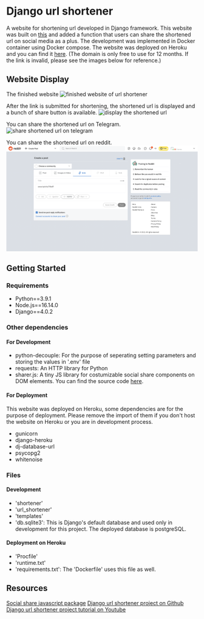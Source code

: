 # Django url shortener
A website for shortening url developed in Django framework. This website was built on [this](https://github.com/tomitokko/django_url_shortner) and added a function that users can share the shortened url on social media as a plus. The development was implemented in Docker container using Docker compose. The website was deployed on Heroku and you can find it [here](www.kykt.tk). (The domain is only free to use for 12 months. If the link is invalid, please see the images below for reference.)

## Website Display

The finished website
![finished website of url shortener](/assets/images/web_shortener.png "Website")

After the link is submitted for shortening, the shortened url is displayed and a bunch of share button is available.
![display the shortened url](/assets/images/web_shortener.png "shortening url")

You can share the shortened url on Telegram.
![share shortened url on telegram](/assets/images/web_shortener.png "share on telegram")

You can share the shortened url on reddit.
![share shortened url on reddit](https://github.com/hsuan81/django-url-shortener/blob/main/images/share_reddit.png "share on reddit")


## Getting Started

### Requirements

- Python==3.9.1
- Node.js==16.14.0
- Django==4.0.2

### Other dependencies

#### For Development

- python-decouple: For the purpose of seperating setting parameters and storing the values in '.env' file
- requests: An HTTP library for Python
- sharer.js: A tiny JS library for costumizable social share components on DOM elements. You can find the source code [here](https://github.com/ellisonleao/sharer.js). 

#### For Deployment

This website was deployed on Heroku, some dependencies are for the purpose of deployment. Please remove the import of them if you don't host the website on Heroku or you are in development process.

- gunicorn
- django-heroku
- dj-database-url
- psycopg2
- whitenoise

### Files

#### Development

- 'shortener'
- 'url_shortener'
- 'templates'
- 'db.sqlite3': This is Django's default database and used only in development for this project. The deployed database is postgreSQL.

#### Deployment on Heroku

- 'Procfile'
- 'runtime.txt'
- 'requirements.txt': The 'Dockerfile' uses this file as well.


## Resources

[Social share javascript package](https://ellisonleao.github.io/sharer.js/)
[Django url shortener project on Github](https://github.com/tomitokko/django_url_shortner)
[Django url shortener project tutorial on Youtube](https://www.youtube.com/watch?v=qPtScmB8CgA&list=PL1neKdrN14qPnbqipaDxcKK0qfrCb1Qpb&index=4&t=2569s&ab_channel=freeCodeCamp.org)

